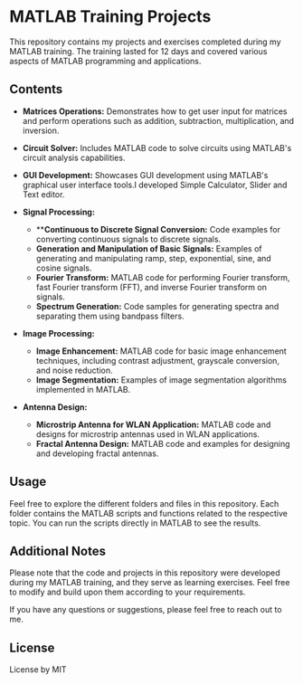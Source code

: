 # MATLAB Training Projects
   This repository contains my projects and exercises completed during my MATLAB training. The training lasted for 12 days and covered various aspects of MATLAB programming and applications.
## Contents

- **Matrices Operations:** Demonstrates how to get user input for matrices and perform operations such as addition, subtraction, multiplication, and inversion.
- **Circuit Solver:** Includes MATLAB code to solve circuits using MATLAB's circuit analysis capabilities.
- **GUI Development:** Showcases GUI development using MATLAB's graphical user interface tools.I developed Simple Calculator, Slider and Text editor.
- **Signal Processing:** 
   - ****Continuous to Discrete Signal Conversion:** Code examples for converting continuous signals to discrete signals.
   - **Generation and Manipulation of Basic Signals:** Examples of generating and manipulating ramp, step, exponential, sine, and cosine signals.
   - **Fourier Transform:** MATLAB code for performing Fourier transform, fast Fourier transform (FFT), and inverse Fourier transform on signals.
   - **Spectrum Generation:** Code samples for generating spectra and separating them using bandpass filters.

- **Image Processing:** 
  - **Image Enhancement:** MATLAB code for basic image enhancement techniques, including contrast adjustment, grayscale conversion, and noise reduction.
  - **Image Segmentation:** Examples of image segmentation algorithms implemented in MATLAB.

- **Antenna Design:** 
  - **Microstrip Antenna for WLAN Application:** MATLAB code and designs for microstrip antennas used in WLAN applications.
  - **Fractal Antenna Design:** MATLAB code and examples for designing and developing fractal antennas.
  
## Usage

Feel free to explore the different folders and files in this repository. Each folder contains the MATLAB scripts and functions related to the respective topic. You can run the scripts directly in MATLAB to see the results.

## Additional Notes

Please note that the code and projects in this repository were developed during my MATLAB training, and they serve as learning exercises. Feel free to modify and build upon them according to your requirements.

If you have any questions or suggestions, please feel free to reach out to me.

## License
 License by MIT
